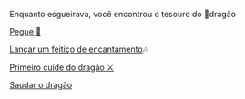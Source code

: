 Enquanto esgueirava, você encontrou o tesouro do 🐉dragão

[Pegue 🤑](1.md)

[Lançar um feitiço de encantamento](1-1.md)🎶

[Primeiro cuide do dragão ⚔️](2-1C.md)

[Saudar o dragão](2-1D.md)